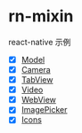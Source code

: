 # rn-mixin
react-native 示例

* [x] [Model](https://github.com/react-native-community/react-native-modal)
* [x] [Camera](https://github.com/react-native-community/react-native-camera)
* [x] [TabView](https://github.com/react-native-community/react-native-tab-view)
* [x] [Video](https://github.com/react-native-community/react-native-video)
* [x] [WebView](https://github.com/react-native-community/react-native-webview)
* [x] [ImagePicker](https://github.com/react-community/react-native-image-picker)
* [x] [Icons](https://github.com/oblador/react-native-vector-icons)
